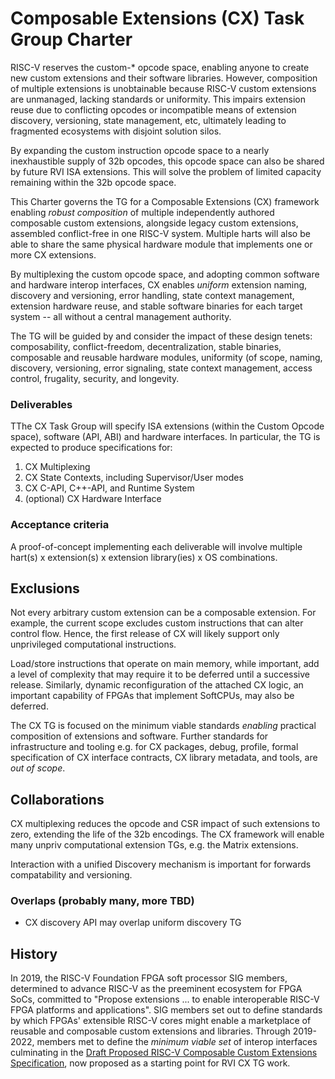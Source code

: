 # Composable Extensions (CX) Task Group Charter

RISC-V reserves the custom-\* opcode space, enabling anyone to create new
custom extensions and their software libraries.  However, composition of
multiple extensions is unobtainable because RISC-V custom extensions are
unmanaged, lacking standards or uniformity.  This impairs extension reuse due
to conflicting opcodes or incompatible means of extension discovery,
versioning, state management, etc, ultimately leading to fragmented ecosystems
with disjoint solution silos.

By expanding the custom instruction opcode space to a nearly inexhaustible
supply of 32b opcodes, this opcode space can also be shared by future RVI ISA
extensions. This will solve the problem of limited capacity remaining within
the 32b opcode space.

This Charter governs the TG for a Composable Extensions (CX) framework enabling
*robust composition* of multiple independently authored composable custom extensions,
alongside legacy custom extensions, assembled conflict-free in one RISC-V system.
Multiple harts will also be able to share the same physical hardware module that
implements one or more CX extensions.

By multiplexing the custom opcode space, and adopting common software
and hardware interop interfaces, CX enables *uniform* extension naming,
discovery and versioning, error handling, state context management, extension
hardware reuse, and stable software binaries for each target system -- all
without a central management authority.

The TG will be guided by and consider the impact of these design tenets:
composability, conflict-freedom, decentralization, stable binaries,
composable and reusable hardware modules, uniformity (of scope, naming,
discovery, versioning, error signaling, state context management, access
control, frugality, security, and longevity.

### Deliverables

TThe CX Task Group will specify ISA extensions (within the Custom Opcode space),
software (API, ABI) and hardware interfaces. In particular, the TG is expected
to produce specifications for:

1. CX Multiplexing
2. CX State Contexts, including Supervisor/User modes
3. CX C-API, C++-API, and Runtime System
4. (optional) CX Hardware Interface

### Acceptance criteria

A proof-of-concept implementing each deliverable will involve multiple hart(s) x
extension(s) x extension library(ies) x OS combinations.  

## Exclusions

Not every arbitrary custom extension can be a composable extension.
For example, the current scope excludes custom instructions
that can alter control flow. Hence, the first release of CX will
likely support only unprivileged computational instructions.

Load/store instructions that operate on main memory, while important, add a
level of complexity that may require it to be deferred until a successive
release.  Similarly, dynamic reconfiguration of the attached CX logic, an
important capability of FPGAs that implement SoftCPUs, may also be deferred.

The CX TG is focused on the minimum viable standards *enabling*
practical composition of extensions and software. Further standards
for infrastructure and tooling e.g. for CX packages, debug, profile,
formal specification of CX interface contracts, CX library metadata,
and tools, are _out of scope_.

## Collaborations

CX multiplexing reduces the opcode and CSR impact of such extensions to zero,
extending the life of the 32b encodings.  The CX framework will enable many
unpriv computational extension TGs, e.g. the Matrix extensions.  

Interaction with a unified Discovery mechanism is important for forwards
compatability and versioning.

### Overlaps (probably many, more TBD)

* CX discovery API may overlap uniform discovery TG

## History

In 2019, the RISC-V Foundation FPGA soft processor SIG members, determined
to advance RISC-V as the preeminent ecosystem for FPGA SoCs, committed to
"Propose extensions ... to enable interoperable RISC-V FPGA platforms
and applications". SIG members set out to define standards by which
FPGAs' extensible RISC-V cores might enable a marketplace of reusable
and composable custom extensions and libraries. Through 2019-2022,
members met to define the *minimum viable set* of interop interfaces
culminating in the
[Draft Proposed RISC-V Composable Custom Extensions Specification](https://raw.githubusercontent.com/grayresearch/CX/main/spec/spec.pdf),
now proposed as a starting point for RVI CX TG work.
